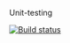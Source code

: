 Unit-testing

[![Build status](https://ci.appveyor.com/api/projects/status/rifoxktfbkhqoop1?svg=true)](https://ci.appveyor.com/project/Polya008/test-ci)
